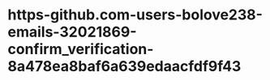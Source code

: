 # https-github.com-users-bolove238-emails-32021869-confirm_verification-8a478ea8baf6a639edaacfdf9f43